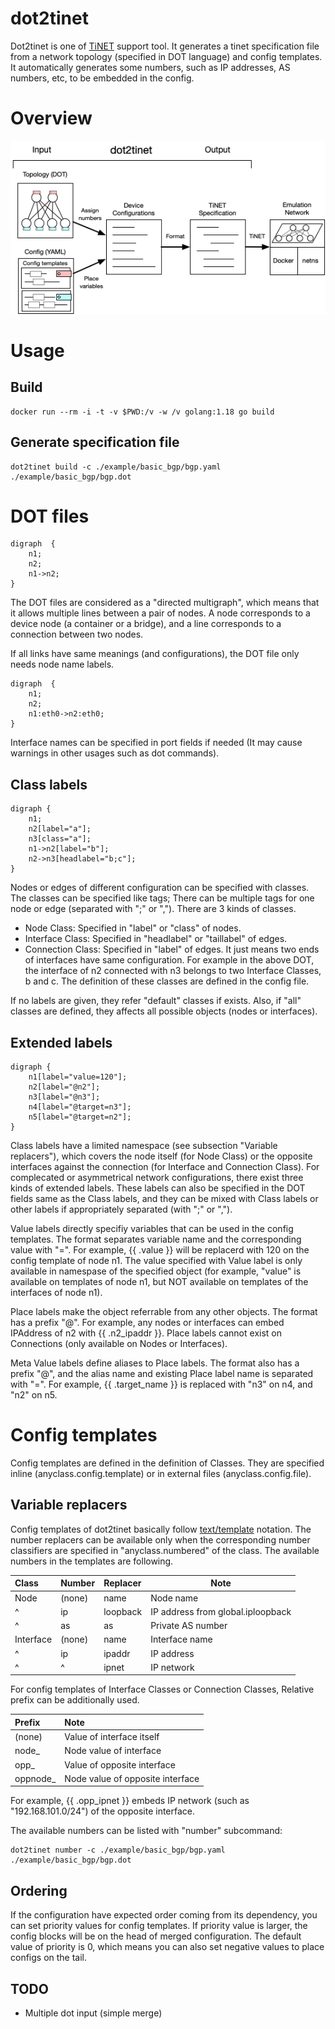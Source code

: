 # dot2tinet

Dot2tinet is one of [TiNET](https://github.com/tinynetwork/tinet) support tool.
It generates a tinet specification file from a network topology (specified in DOT language)
and config templates.
It automatically generates some numbers, such as IP addresses, AS numbers, etc, to be embedded in the config.


# Overview

![flow](image/flow.png)



# Usage

## Build

    docker run --rm -i -t -v $PWD:/v -w /v golang:1.18 go build


## Generate specification file

    dot2tinet build -c ./example/basic_bgp/bgp.yaml ./example/basic_bgp/bgp.dot


# DOT files

    digraph  {
        n1;
        n2;
        n1->n2;
    }

The DOT files are considered as a "directed multigraph", which means that it allows multiple lines between a pair of nodes.
A node corresponds to a device node (a container or a bridge),
and a line corresponds to a connection between two nodes.

If all links have same meanings (and configurations), the DOT file only needs node name labels.

    digraph  {
        n1;
        n2;
        n1:eth0->n2:eth0;
    }

Interface names can be specified in port fields if needed
(It may cause warnings in other usages such as dot commands).

## Class labels

    digraph {
        n1;
        n2[label="a"];
        n3[class="a"];
        n1->n2[label="b"];
        n2->n3[headlabel="b;c"];
    }

Nodes or edges of different configuration can be specified with classes.
The classes can be specified like tags; There can be multiple tags for one node or edge (separated with ";" or ",").
There are 3 kinds of classes.
- Node Class: Specified in "label" or "class" of nodes.
- Interface Class: Specified in "headlabel" or "taillabel" of edges.
- Connection Class: Specified in "label" of edges. It just means two ends of interfaces have same configuration.
For example in the above DOT, the interface of n2 connected with n3 belongs to two Interface Classes, b and c.
The definition of these classes are defined in the config file.

If no labels are given, they refer "default" classes if exists.
Also, if "all" classes are defined, they affects all possible objects (nodes or interfaces).

## Extended labels

    digraph {
        n1[label="value=120"];
        n2[label="@n2"];
        n3[label="@n3"];
        n4[label="@target=n3"];
        n5[label="@target=n2"];
    }

Class labels have a limited namespace (see subsection "Variable replacers"),
which covers the node itself (for Node Class) or the opposite interfaces against the connection (for Interface and Connection Class).
For complecated or asymmetrical network configurations, there exist three kinds of extended labels.
These labels can also be specified in the DOT fields same as the Class labels,
and they can be mixed with Class labels or other labels if appropriately separated (with ";" or ",").

Value labels directly specifiy variables that can be used in the config templates.
The format separates variable name and the corresponding value with "=".
For example, {{ .value }} will be replacerd with 120 on the config template of node n1.
The value specified with Value label is only available in namespase of the specified object
(for example, "value" is available on templates of node n1, but NOT available on templates of the interfaces of node n1).

Place labels make the object referrable from any other objects.
The format has a prefix "@".
For example, any nodes or interfaces can embed IPAddress of n2 with {{ .n2_ipaddr }}.
Place labels cannot exist on Connections (only available on Nodes or Interfaces).

Meta Value labels define aliases to Place labels. 
The format also has a prefix "@", and the alias name and existing Place label name is separated with "=".
For example, {{ .target_name }} is replaced with "n3" on n4, and "n2" on n5.


# Config templates

Config templates are defined in the definition of Classes.
They are specified inline (anyclass.config.template) or in external files (anyclass.config.file).

## Variable replacers

Config templates of dot2tinet basically follow [text/template](https://pkg.go.dev/text/template) notation.
The number replacers can be available only when the corresponding number classifiers are specified in "anyclass.numbered" of the class.
The available numbers in the templates are following.

| Class     | Number | Replacer  | Note
|:----------|:-------|:---------|--------
| Node      | (none) | name     | Node name
| ^         | ip     | loopback | IP address from global.iploopback
| ^         | as     | as       | Private AS number
| Interface | (none) | name     | Interface name
| ^         | ip     | ipaddr   | IP address
| ^         | ^      | ipnet    | IP network

For config templates of Interface Classes or Connection Classes,
Relative prefix can be additionally used.

| Prefix   | Note
|:---------|:-------
| (none)   | Value of interface itself
| node_    | Node value of interface
| opp_     | Value of opposite interface
| oppnode_ | Node value of opposite interface

For example, {{ .opp_ipnet }} embeds IP network (such as "192.168.101.0/24")
of the opposite interface. 

The available numbers can be listed with "number" subcommand:

    dot2tinet number -c ./example/basic_bgp/bgp.yaml ./example/basic_bgp/bgp.dot


## Ordering

If the configuration have expected order coming from its dependency,
you can set priority values for config templates.
If priority value is larger, the config blocks will be on the head of merged configuration.
The default value of priority is 0,
which means you can also set negative values to place configs on the tail.


## TODO

- Multiple dot input (simple merge)
